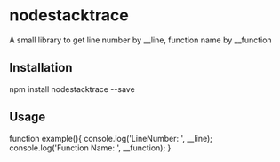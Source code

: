 nodestacktrace
=========

A small library to get line number by __line, function name by __function

## Installation

  npm install nodestacktrace --save

## Usage
function example(){
	console.log('LineNumber: ', __line);
	console.log('Function Name: ', __function);
}